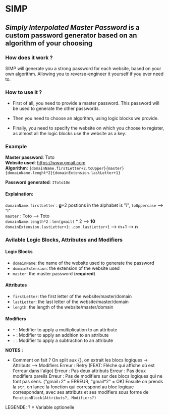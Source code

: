 # SIMP

## _Simply Interpolated Master Password_ is a custom password generator based on an algorithm of your choosing

### How does it work ?

SIMP will generate you a strong password for each website, based on your own
algorithm. Allowing you to reverse-engineer it yourself if you ever need to.

### How to use it ?

- First of all, you need to provide a master password. This password will be
  used to generate the other passwords.

- Then you need to choose an algorithm, using logic blocks we provide.
- Finally, you need to specify the website on which you choose to register, as
  almost all the logic blocks use the website as a key.

### Example

**Master password**: Toto  
**Website used**: https://www.gmail.com  
**Algorithm**: `{domainName.firstLetter+2.toUpper}{master}{domainName.lenght*2}{domainExtension.lastLetter+1}`

**Password generated**: `IToto10n`

#### Explaination:

`domainName.firstLetter` : **g**+2 postions in the alphabet is "i",
`toUppercase` --> "I"\
`master` : Toto --> Toto\
`domainName.length*2` : `len(gmail)` * 2 --> **10**\
`domainExtension.lastLetter+1`: `.com` .`lastLetter+1` --> m+1 --> **n**

### Avilable Logic Blocks, Attributes and Modifiers

#### Logic Blocks

- ``domainName``: the name of the website used to generate the password  
- ``domainExtension``: the extension of the website used  
- ``master``: the master password (**required**)  

#### Attributes

- ``firstLetter``: the first letter of the website/master/domain
- ``lastLetter``: the last letter of the website/master/domain
- ``length``: the length of the website/master/domain

#### Modifiers

- ``*`` : Modifier to apply a multiplication to an attribute
- ``+`` : Modifier to apply an addition to an attribute
- ``-`` : Modifier to apply a subtraction to an attribute

**NOTES :**

- Comment on fait ?
On split aux {}, on extrait les blocs logiques -> Attributs --> Modifiers
Erreur : Retry (FEAT: Flêche qui affiche où est l'erreur dans l'algo)
Erreur : Pas deux attributs
Erreur : Pas deux modifiers pareils
Erreur : Pas de modifiers sur des blocs logiques qui ne font pas sens. ("gmail+2" = ERREUR, "gmail*2" = OK)
Ensuite on prends la ``str``, on lance la fonction qui correspond au bloc logique correspondant, avec ses attributs et ses modifiers sous forme de ``FonctionBlock(Attributs?, Modifiers?)`` 

LEGENDE: ? = Variable optionelle
